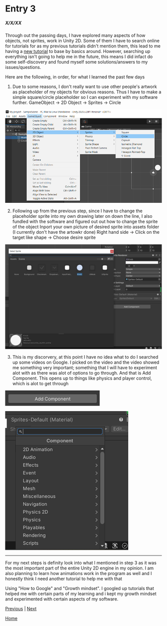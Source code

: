 # Entry 3
##### X/X/XX

Through out the passing days, I have explored many aspects of how objects, not sprites, work in Unity 2D. Some of them I have to search online for tutorials for as my previous tutorials didn't mention them, this lead to me having a [new tutorial](https://www.youtube.com/watch?v=Lu76c85LhGY) to base by basics around. However, searching up everything isn't going to help me in the future, this means I did infact do some self-discovery and found myself some solutions/answers to my issues/questions.

Here are the following, in order, for what I learned the past few days 

1. Due to some reasons, I don't really want to use other people's artwork as placeholder of my objects for obvious reasons. Thus I have to make a simple square/circle placeholder so I can experiment with my software further.
GameObject -> 2D Object -> Sprites -> Circle 

![Example](../pictures/e3_1.png)

2. Following up from the previous step, since I have to change the placeholder sprite into my own drawing later on down the line, I also fundled with the software and figured out out how to change the sprite of the object 
Inport your own picture of desired sprite into assets folder (I currently don't have the artowkr done)
Right hand side -> Click on the target like shape -> Choose desire sprite 

![Example](../pictures/e3_2.png)

3. This is my discorvery, at this point I have no idea what to do I searched up some videos on Google. I picked on the video and the video showed me something very important; something that I will have to experiment alot with as there was alot of options to go through. And that is Add Component. This opens up to things like physics and player control, which is alot to get through

![Example](../pictures/e3_3.png)

![Example](../pictures/e3_4.png)

-----

For my next steps is definity look into what I mentioned in step 3 as it was the most important part of the entire Unity 2D engine in my opinion. I am also planning to learn how animations work in the program as well and I honestly think I need another tutorial to help me with that

Using "How to Google" and "Growth mindset". I googled up tutorials that helped me with certain parts of my learning and i kept my growth mindset and experimented with certain aspects of my software.

[Previous](entry02.md) | [Next](entry04.md)

[Home](../README.md)